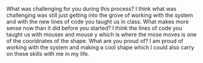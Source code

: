 What was challenging for you during this process?
I think what was challenging was still just getting into the grove of working with the system and with the new lines of code you taught us in class.
What makes more sense now than it did before you started?
I think the lines of code you taught us with mousex and mouse y which is where the mose moves is one of the cooridnates of the shape.
What are you proud of?
I am proud of working with the system and making a cool shape which I could also carry on these skills with me in my life.
